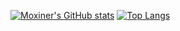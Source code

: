 [![Moxiner's GitHub stats](https://github-readme-stats.vercel.app/api?username=Moxiner)](https://github.com/anuraghazra/github-readme-stats)
[![Top Langs](https://github-readme-stats.vercel.app/api/top-langs/?username=Christmas&layout=compact)](https://github.com/Christmas/github-readme-stats)
